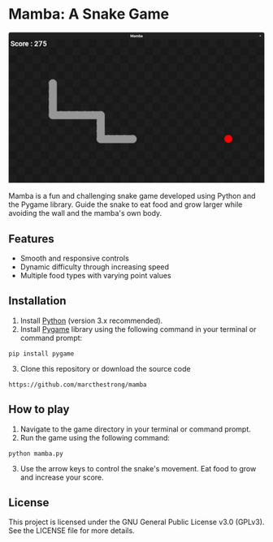 # Mamba: A Snake Game

![Mamba Snake Game](https://github.com/marcthestrong/mamba/blob/master/assets/graphics/screenshot.png)

Mamba is a fun and challenging snake game developed using Python and the Pygame library. Guide the snake to eat food and grow larger while avoiding the wall and the mamba's own body. 

## Features
- Smooth and responsive controls
- Dynamic difficulty through increasing speed
- Multiple food types with varying point values

## Installation
1. Install [Python](https://www.python.org/downloads/) (version 3.x recommended).
2. Install [Pygame](https://www.pygame.org/wiki/GettingStarted) library using the following command in your terminal or command prompt:

```
pip install pygame
```
3. Clone this repository or download the source code

```
https://github.com/marcthestrong/mamba
```

## How to play
1. Navigate to the game directory in your terminal or command prompt.
2. Run the game using the following command:
```
python mamba.py
```
3. Use the arrow keys to control the snake's movement. Eat food to grow and increase your score.

## License
This project is licensed under the GNU General Public License v3.0 (GPLv3). See the LICENSE file for more details.
